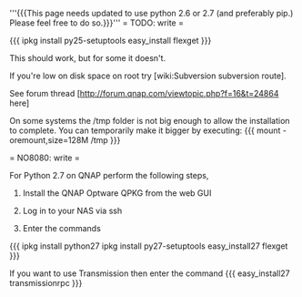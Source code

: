 '''{{{This page needs updated to use python 2.6 or 2.7 (and preferably pip.) Please feel free to do so.}}}'''
= TODO: write =

{{{
ipkg install py25-setuptools
easy_install flexget
}}}

This should work, but for some it doesn't.

If you're low on disk space on root try [wiki:Subversion subversion route].

See forum thread [http://forum.qnap.com/viewtopic.php?f=16&t=24864 here]

On some systems the /tmp folder is not big enough to allow the installation to complete. You can temporarily make it bigger by executing:
{{{
mount -oremount,size=128M /tmp
}}}

= NO8080: write =

For Python 2.7 on QNAP perform the following steps,

1) Install the QNAP Optware QPKG from the web GUI

2) Log in to your NAS via ssh

3) Enter the commands

{{{
ipkg install python27
ipkg install py27-setuptools
easy_install27 flexget
}}}

If you want to use Transmission then enter the command
{{{
easy_install27 transmissionrpc
}}}


